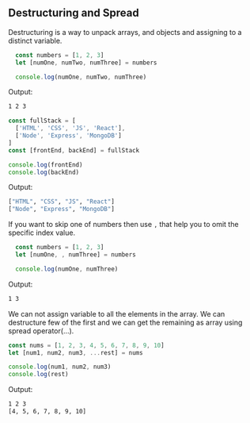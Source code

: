 ## Destructuring and Spread
Destructuring is a way to unpack arrays, and objects and assigning to a distinct variable.

```javascript
  const numbers = [1, 2, 3]
  let [numOne, numTwo, numThree] = numbers

  console.log(numOne, numTwo, numThree)
```
Output:
```bash
1 2 3
```

```javascript
const fullStack = [
  ['HTML', 'CSS', 'JS', 'React'],
  ['Node', 'Express', 'MongoDB']
]
const [frontEnd, backEnd] = fullStack

console.log(frontEnd)
console.log(backEnd)
```

Output:
```bash
["HTML", "CSS", "JS", "React"]
["Node", "Express", "MongoDB"]
```
If you want to skip one of numbers then use `,` that help you to omit the specific index value.

```javascript
  const numbers = [1, 2, 3]
  let [numOne, , numThree] = numbers

  console.log(numOne, numThree)
```
Output:
```bash
1 3
```

We can not assign variable to all the elements in the array. We can destructure few of the first and we can get the remaining as array using spread operator(...).

```javascript
const nums = [1, 2, 3, 4, 5, 6, 7, 8, 9, 10]
let [num1, num2, num3, ...rest] = nums

console.log(num1, num2, num3)
console.log(rest)
```
Output:
```bash
1 2 3
[4, 5, 6, 7, 8, 9, 10]
```
